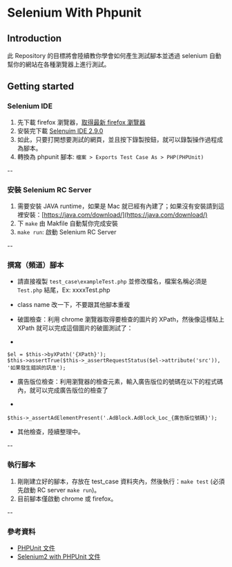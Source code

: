 # Selenium With Phpunit
## Introduction
此 Repository 的目標將會陸續教你學會如何產生測試腳本並透過 selenium 自動幫你的網站在各種瀏覽器上進行測試。

## Getting started
### Selenium IDE
1. 先下載 firefox 瀏覽器，[取得最新 firefox 瀏覽器](http://mozilla.com.tw/)
2. 安裝完下載 [Selenuim IDE 2.9.0](http://release.seleniumhq.org/selenium-ide/2.9.0/selenium-ide-2.9.0.xpi)
3. 如此，只要打開想要測試的網頁，並且按下錄製按鈕，就可以錄製操作過程成為腳本。
4. 轉換為 phpunit 腳本:
`檔案 > Exports Test Case As > PHP(PHPUnit)`

--
### 安裝 Selenium RC Server
1. 需要安裝 JAVA runtime，如果是 Mac 就已經有內建了；如果沒有安裝請到這裡安裝：[https://java.com/download/](https://java.com/download/)
2. 下 `make` 由 Makfile 自動幫你完成安裝
3. `make run`: 啟動 Selenium RC Server

--
### 撰寫（頻道）腳本
- 請直接複製 `test_case\exampleTest.php` 並修改檔名，檔案名稱必須是 `Test.php` 結尾，Ex: xxxxTest.php
- class name 改一下，不要跟其他腳本重複
- 破圖檢查：利用 chrome 瀏覽器取得要檢查的圖片的 XPath，然後像這樣貼上XPath 就可以完成這個圖片的破圖測試了：

- 
```
$el = $this->byXPath('{XPath}');
$this->assertTrue($this->_assertRequestStatus($el->attribute('src')), '如果發生錯誤的訊息');
```
- 廣告版位檢查：利用瀏覽器的檢查元素，輸入廣告版位的號碼在以下的程式碼內，就可以完成廣告版位的檢查了

- 
```
$this->_assertAdElementPresent('.AdBlock.AdBlock_Loc_{廣告版位號碼}');
```
- 其他檢查，陸續整理中。

--
### 執行腳本
1. 剛剛建立好的腳本，存放在 test_case 資料夾內，然後執行：`make test` (必須先啟動 RC server `make run`)。
2. 目前腳本僅啟動 chrome 或 firefox。

--
### 參考資料
- [PHPUnit 文件](https://phpunit.de/manual/current/zh_cn/index.html)
- [Selenium2 with PHPUnit 文件](http://shortwhitebaldguy.com/blog/2012/09/using-selenium2-with-phpunit)
